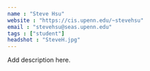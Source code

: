 ```yaml
---
name : "Steve Hsu"
website : "https://cis.upenn.edu/~stevehsu"
email : "stevehsu@seas.upenn.edu"
tags : ["student"]
headshot : "SteveH.jpg"
---
```

Add description here.
